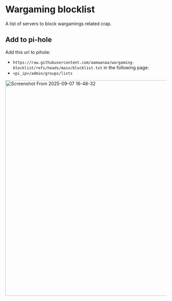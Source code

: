 # Wargaming blocklist
A list of servers to block wargamings related crap.

## Add to pi-hole
Add this url to pihole: 
- `https://raw.githubusercontent.com/aamaanaa/wargaming-blocklist/refs/heads/main/blocklist.txt`
in the following page:
- `<pi_ip>/admin/groups/lists`

<img width="3364" height="673" alt="Screenshot From 2025-09-07 16-48-32" src="https://github.com/user-attachments/assets/8b61805f-1c0e-4333-9847-263c50cb6682" />
